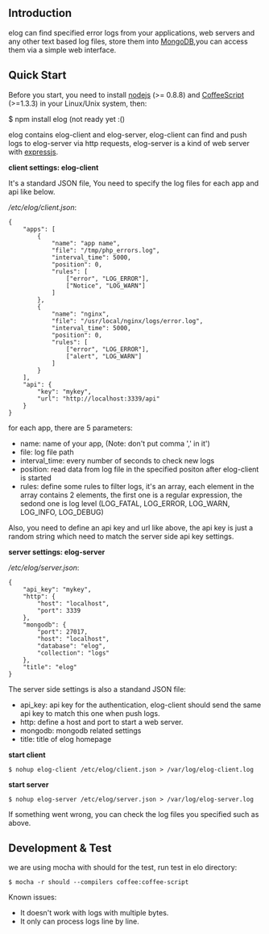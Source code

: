 Introduction
------------

elog can find specified error logs from your applications, web servers and any other text based log files, store them into [MongoDB](http://mongodb.org),you can access them via a simple web interface.

Quick Start
-----------

Before you start, you need to install [nodejs](http://nodejs.org) (&gt;= 0.8.8) and [CoffeeScript](http://coffeescript.org) (&gt;=1.3.3) in your Linux/Unix system, then:

$ npm install elog (not ready yet :()

elog contains elog-client and elog-server,  elog-client can find and push logs to elog-server via http requests, elog-server is a kind of web server with [expressjs](http://expressjs.com). 

**client settings: elog-client**

It's a standard JSON file, You need to specify the log files for each app and api like below.

_/etc/elog/client.json_:

    {
        "apps": [
            {
                "name": "app name",
                "file": "/tmp/php_errors.log",
                "interval_time": 5000,
                "position": 0,
                "rules": [
                    ["error", "LOG_ERROR"],
                    ["Notice", "LOG_WARN"]
                ]
            },
            {
                "name": "nginx",
                "file": "/usr/local/nginx/logs/error.log",
                "interval_time": 5000,
                "position": 0,
                "rules": [
                    ["error", "LOG_ERROR"],
                    ["alert", "LOG_WARN"]
                ]
            }
        ],
        "api": {
            "key": "mykey",
            "url": "http://localhost:3339/api"
        }
    }

for each app, there are 5 parameters:
* name: name of your app, (Note: don't put comma ',' in it')
* file: log file path
* interval\_time: every number of seconds to check new logs
* position: read data from log file in the specified positon after elog-client is started
* rules: define some rules to filter logs, it's an array, each element in the array contains 2 elements, the first one is a regular expression, the sedond one is log level (LOG\_FATAL, LOG\_ERROR, LOG\_WARN, LOG\_INFO, LOG\_DEBUG)

Also, you need to define an api key and url like above, the api key is just a random string which need to match the server side api key settings.

**server settings: elog-server**

_/etc/elog/server.json_:

    {
        "api_key": "mykey",
        "http": {
            "host": "localhost",
            "port": 3339
        },
        "mongodb": {
            "port": 27017,
            "host": "localhost",
            "database": "elog",
            "collection": "logs"
        },
        "title": "elog"
    }

The server side settings is also a standand JSON file:
* api\_key: api key for the authentication, elog-client should send the same api key to match this one when push logs.
* http: define a host and port to start a web server. 
* mongodb: mongodb related settings
* title: title of elog homepage

**start client**
    
    $ nohup elog-client /etc/elog/client.json > /var/log/elog-client.log

**start server**

    $ nohup elog-server /etc/elog/server.json > /var/log/elog-server.log

If something went wrong, you can check the log files you specified such as above. 

Development & Test
------------------

we are using mocha with should for the test, run test in elo directory:

    $ mocha -r should --compilers coffee:coffee-script

Known issues:
* It doesn't work with logs with multiple bytes. 
* It only can process logs line by line.
